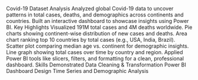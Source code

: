 Covid-19 Dataset Analysis
Analyzed global Covid-19 data to uncover patterns in total cases, deaths, and demographics across continents and countries. Built an interactive dashboard to showcase insights using Power BI.
Key Highlights
Visualized 191M total cases and 4M deaths worldwide.
Pie charts showing continent-wise distribution of new cases and deaths.
Area chart ranking top 10 countries by total cases (e.g., USA, India, Brazil).
Scatter plot comparing median age vs. continent for demographic insights.
Line graph showing total cases over time by country and region. Applied Power BI tools like slicers, filters, and formatting for a clean, professional dashboard.
Skills Demonstrated
Data Cleaning & Transformation
Power BI Dashboard Design
Time Series and Demographic Analysis
